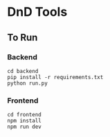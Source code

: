 # DnD Tools

## To Run

### Backend

```
cd backend
pip install -r requirements.txt
python run.py
```

### Frontend

```
cd frontend
npm install
npm run dev
```
